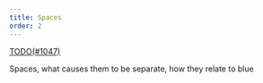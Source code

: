```yaml
---
title: Spaces
order: 2
---
```


[TODO(#1047)](https://github.com/rerun-io/rerun/issues/1047)

Spaces, what causes them to be separate, how they relate to blue